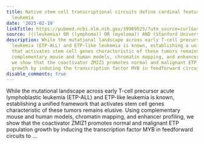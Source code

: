 ```yaml
---
title: Native stem cell transcriptional circuits define cardinal features of high-risk
  leukemia
date: '2025-02-19'
linkTitle: https://pubmed.ncbi.nlm.nih.gov/39969525/?utm_source=curl&utm_medium=rss&utm_campaign=pubmed-2&utm_content=1Rkszs2HVZ2RHP33OibaNFew6VK-LzjJWTD4GwmLlk8B-wCceh&fc=20220923065203&ff=20250219171040&v=2.18.0.post9+e462414
source: (((leukemia) OR (lymphoma)) OR (myeloma)) AND (Stanford University[Affiliation])
description: While the mutational landscape across early T-cell precursor acute lymphoblastic
  leukemia (ETP-ALL) and ETP-like leukemia is known, establishing a unified framework
  that activates stem cell genes characteristic of these tumors remains elusive. Using
  complementary mouse and human models, chromatin mapping, and enhancer profiling,
  we show that the coactivator ZMIZ1 promotes normal and malignant ETP population
  growth by inducing the transcription factor MYB in feedforward circuits to ...
disable_comments: true
---
```

While the mutational landscape across early T-cell precursor acute lymphoblastic leukemia (ETP-ALL) and ETP-like leukemia is known, establishing a unified framework that activates stem cell genes characteristic of these tumors remains elusive. Using complementary mouse and human models, chromatin mapping, and enhancer profiling, we show that the coactivator ZMIZ1 promotes normal and malignant ETP population growth by inducing the transcription factor MYB in feedforward circuits to ...